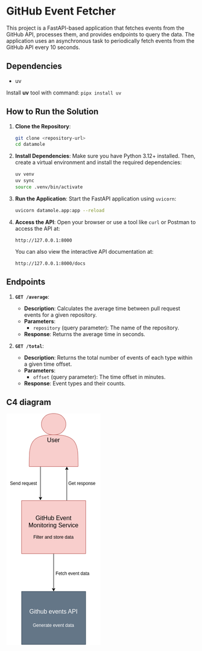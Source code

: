# GitHub Event Fetcher

This project is a FastAPI-based application that fetches events from the GitHub API, processes them, and provides endpoints to query the data. The application uses an asynchronous task to periodically fetch events from the GitHub API every 10 seconds.

## Dependencies

 - uv

Install **uv** tool with command: ```pipx install uv```

## How to Run the Solution

1. **Clone the Repository**:
    ```bash
    git clone <repository-url>
    cd datamole
    ```

2. **Install Dependencies**:
    Make sure you have Python 3.12+ installed. Then, create a virtual environment and install the required dependencies:
    ```bash
    uv venv
    uv sync
    source .venv/bin/activate
    ```

3. **Run the Application**:
    Start the FastAPI application using `uvicorn`:
    ```bash
    uvicorn datamole.app:app --reload
    ```

4. **Access the API**:
    Open your browser or use a tool like `curl` or Postman to access the API at:
    ```
    http://127.0.0.1:8000
    ```

    You can also view the interactive API documentation at:
    ```
    http://127.0.0.1:8000/docs
    ```

## Endpoints

1. **`GET /average`**:
    - **Description**: Calculates the average time between pull request events for a given repository.
    - **Parameters**:
      - `repository` (query parameter): The name of the repository.
    - **Response**: Returns the average time in seconds.

2. **`GET /total`**:
    - **Description**: Returns the total number of events of each type within a given time offset.
    - **Parameters**:
      - `offset` (query parameter): The time offset in minutes.
    - **Response**: Event types and their counts.

## C4 diagram

![C4 Diagram](datamole.png)